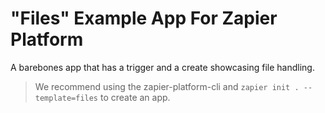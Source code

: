 # "Files" Example App For Zapier Platform

A barebones app that has a trigger and a create showcasing file handling.

> We recommend using the zapier-platform-cli and `zapier init . --template=files` to create an app.

